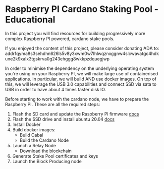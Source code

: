 # Raspberry PI Cardano Staking Pool - Educational

In this project you will find resources for building progressively more complex Raspberry PI powered,
cardano stake pools.

If you enjoyed the content of this project, please consider donating ₳D₳ to: addr1qyma8s3sehdhn626ls5v8y3xwm0w7lhlwqznxggnw4slcwavatgc4hdkune2k9xalx3tgskrva0g243ehggg8wkkpzdquegjwp

In order to minimise the dependency on the underlying operating system you're using on your Raspberry PI, we will
make large use of containerised applications. In particular, we will build AND use docker images.
On top of this, we will leverage the USB 3.0 capabilities and connect SSD via sata to USB in order to have about 4 times 
faster disk IO.

Before starting to work with the cardano node, we have to prepare the Raspberry PI. These are all the required steps:

1. Flash the SD card and update the Raspberry PI firmware [docs](/MICRO_SD.md)
2. Flash the SSD drive and install ubuntu 20.04 [docs](/SSD.md)
3. Install Docker
4. Build docker images:
    * Build Cabal
    * Build the Cardano Node
5. Launch a Relay Node
    * Download the blockchain
6. Generate Stake Pool certificates and keys
7. Launch the Block Producing node
